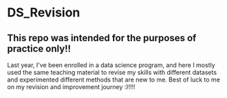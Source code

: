 # DS_Revision
## This repo was intended for the purposes of practice only!!
Last year, I've been enrolled in a data science program, and here I mostly used the same teaching material to revise my skills with different datasets and experimented  different methods that are new to me.
Best of luck to me on my revision and improvement journey :)!!!!